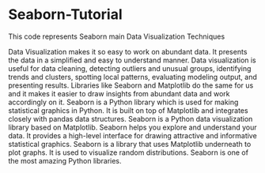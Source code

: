 # Seaborn-Tutorial
This code represents Seaborn main Data Visualization Techniques

Data Visualization makes it so easy to work on abundant data.
It presents the data in a simplified and easy to understand manner. Data visualization is useful for data cleaning, detecting outliers and unusual groups, identifying trends and clusters, spotting local patterns, evaluating modeling output, and presenting results. Libraries like Seaborn and Matplotlib do the same for us and it makes it easier to draw insights from abundant data and work accordingly on it. 
Seaborn is a Python library which is used for making statistical graphics in Python. It is built on top of Matplotlib and integrates closely with pandas data structures. 
Seaborn is a Python data visualization library based on Matplotlib. Seaborn helps you explore and understand your data. It provides a high-level interface for drawing attractive and informative statistical graphics.
Seaborn is a library that uses Matplotlib underneath to plot graphs. It is used to visualize random distributions. Seaborn is one of the most amazing Python libraries.
